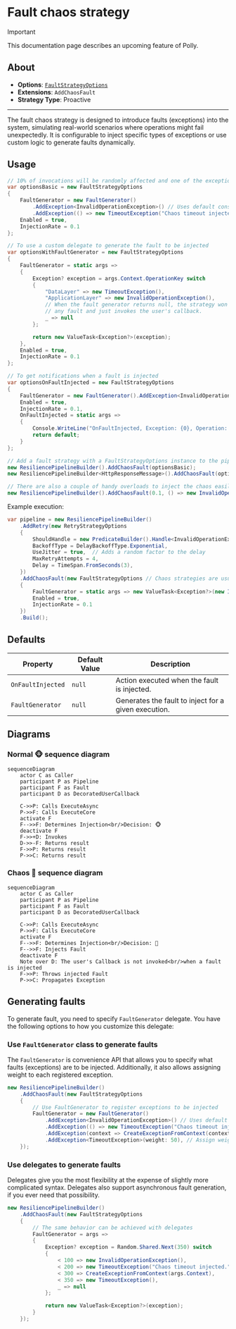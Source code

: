 # Fault chaos strategy

> [!IMPORTANT]
> This documentation page describes an upcoming feature of Polly.

## About

- **Options**: [`FaultStrategyOptions`](xref:Polly.Simmy.Fault.FaultStrategyOptions)
- **Extensions**: `AddChaosFault`
- **Strategy Type**: Proactive

---

The fault chaos strategy is designed to introduce faults (exceptions) into the system, simulating real-world scenarios where operations might fail unexpectedly. It is configurable to inject specific types of exceptions or use custom logic to generate faults dynamically.

## Usage

<!-- snippet: chaos-fault-usage -->
```cs
// 10% of invocations will be randomly affected and one of the exceptions will be thrown (equal probability).
var optionsBasic = new FaultStrategyOptions
{
    FaultGenerator = new FaultGenerator()
        .AddException<InvalidOperationException>() // Uses default constructor
        .AddException(() => new TimeoutException("Chaos timeout injected.")), // Custom exception generator
    Enabled = true,
    InjectionRate = 0.1
};

// To use a custom delegate to generate the fault to be injected
var optionsWithFaultGenerator = new FaultStrategyOptions
{
    FaultGenerator = static args =>
    {
        Exception? exception = args.Context.OperationKey switch
        {
            "DataLayer" => new TimeoutException(),
            "ApplicationLayer" => new InvalidOperationException(),
            // When the fault generator returns null, the strategy won't inject
            // any fault and just invokes the user's callback.
            _ => null
        };

        return new ValueTask<Exception?>(exception);
    },
    Enabled = true,
    InjectionRate = 0.1
};

// To get notifications when a fault is injected
var optionsOnFaultInjected = new FaultStrategyOptions
{
    FaultGenerator = new FaultGenerator().AddException<InvalidOperationException>(),
    Enabled = true,
    InjectionRate = 0.1,
    OnFaultInjected = static args =>
    {
        Console.WriteLine("OnFaultInjected, Exception: {0}, Operation: {1}.", args.Fault.Message, args.Context.OperationKey);
        return default;
    }
};

// Add a fault strategy with a FaultStrategyOptions instance to the pipeline
new ResiliencePipelineBuilder().AddChaosFault(optionsBasic);
new ResiliencePipelineBuilder<HttpResponseMessage>().AddChaosFault(optionsWithFaultGenerator);

// There are also a couple of handy overloads to inject the chaos easily
new ResiliencePipelineBuilder().AddChaosFault(0.1, () => new InvalidOperationException("Dummy exception"));
```
<!-- endSnippet -->

Example execution:

<!-- snippet: chaos-fault-execution -->
```cs
var pipeline = new ResiliencePipelineBuilder()
    .AddRetry(new RetryStrategyOptions
    {
        ShouldHandle = new PredicateBuilder().Handle<InvalidOperationException>(),
        BackoffType = DelayBackoffType.Exponential,
        UseJitter = true,  // Adds a random factor to the delay
        MaxRetryAttempts = 4,
        Delay = TimeSpan.FromSeconds(3),
    })
    .AddChaosFault(new FaultStrategyOptions // Chaos strategies are usually placed as the last ones in the pipeline
    {
        FaultGenerator = static args => new ValueTask<Exception?>(new InvalidOperationException("Dummy exception")),
        Enabled = true,
        InjectionRate = 0.1
    })
    .Build();
```
<!-- endSnippet -->

## Defaults

| Property          | Default Value | Description                                          |
|-------------------|---------------|------------------------------------------------------|
| `OnFaultInjected` | `null`        | Action executed when the fault is injected.          |
| `FaultGenerator`  | `null`        | Generates the fault to inject for a given execution. |

## Diagrams

### Normal 🐵 sequence diagram

```mermaid
sequenceDiagram
    actor C as Caller
    participant P as Pipeline
    participant F as Fault
    participant D as DecoratedUserCallback

    C->>P: Calls ExecuteAsync
    P->>F: Calls ExecuteCore
    activate F
    F-->>F: Determines Injection<br/>Decision: 🐵
    deactivate F
    F->>+D: Invokes
    D->>-F: Returns result
    F->>P: Returns result
    P->>C: Returns result
```

### Chaos 🙈 sequence diagram

```mermaid
sequenceDiagram
    actor C as Caller
    participant P as Pipeline
    participant F as Fault
    participant D as DecoratedUserCallback

    C->>P: Calls ExecuteAsync
    P->>F: Calls ExecuteCore
    activate F
    F-->>F: Determines Injection<br/>Decision: 🙈
    F-->>F: Injects Fault
    deactivate F
    Note over D: The user's Callback is not invoked<br/>when a fault is injected
    F->>P: Throws injected Fault
    P->>C: Propagates Exception
```

## Generating faults

To generate fault, you need to specify `FaultGenerator` delegate. You have the following options to how you customize this delegate:

### Use `FaultGenerator` class to generate faults

The `FaultGenerator` is convenience API that allows you to specify what faults (exceptions) are to be injected. Additionally, it also allows assigning weight to each registered exception.

<!-- snippet: chaos-fault-generator-class -->
```cs
new ResiliencePipelineBuilder()
    .AddChaosFault(new FaultStrategyOptions
    {
        // Use FaultGenerator to register exceptions to be injected
        FaultGenerator = new FaultGenerator()
            .AddException<InvalidOperationException>() // Uses default constructor
            .AddException(() => new TimeoutException("Chaos timeout injected.")) // Custom exception generator
            .AddException(context => CreateExceptionFromContext(context)) // Access the ResilienceContext
            .AddException<TimeoutException>(weight: 50), // Assign weight to the exception, default is 100
    });
```
<!-- endSnippet -->

### Use delegates to generate faults

Delegates give you the most flexibility at the expense of slightly more complicated syntax. Delegates also support asynchronous fault generation, if you ever need that possibility.

<!-- snippet: chaos-fault-generator-delegate -->
```cs
new ResiliencePipelineBuilder()
    .AddChaosFault(new FaultStrategyOptions
    {
        // The same behavior can be achieved with delegates
        FaultGenerator = args =>
        {
            Exception? exception = Random.Shared.Next(350) switch
            {
                < 100 => new InvalidOperationException(),
                < 200 => new TimeoutException("Chaos timeout injected."),
                < 300 => CreateExceptionFromContext(args.Context),
                < 350 => new TimeoutException(),
                _ => null
            };

            return new ValueTask<Exception?>(exception);
        }
    });
```
<!-- endSnippet -->
